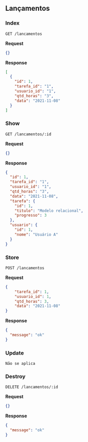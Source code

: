## Lançamentos

### Index

```HTTP
GET /lancamentos
```

**Request**
```json
{}
```

**Response**
```json
[
  {
    "id": 1,
    "tarefa_id": "1",
    "usuario_id": "1",
    "qtd_horas": "3",
    "data": "2021-11-08"
  }
]
```

### Show

```HTTP
GET /lancamentos/:id
```

**Request**
```json
{}
```

**Response**
```json
{
  "id": 1,
  "tarefa_id": "1",
  "usuario_id": "1",
  "qtd_horas": "3",
  "data": "2021-11-08",
  "tarefa": {
    "id": 1,
    "titulo": "Modelo relacional",
    "progresso": 3
  },
  "usuario": {
    "id": 1,
    "nome": "Usuário A"
  }
}
```

### Store

```HTTP
POST /lancamentos
```

**Request**
```json
{
	"tarefa_id": 1,
	"usuario_id": 1,
	"qtd_horas": 3,
	"data": "2021-11-08"
}
```

**Response**
```json
{
  "message": "ok"
}
```

### Update

```HTTP
Não se aplica
```

### Destroy

```HTTP
DELETE /lancamentos/:id
```

**Request**
```json
{}
```

**Response**
```json
{
  "message": "ok"
}
```